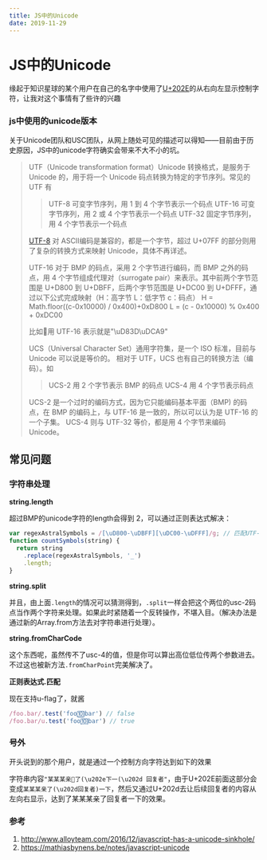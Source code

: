```yaml
---
title: JS中的Unicode
date: 2019-11-29
---
```


# JS中的Unicode

缘起于知识星球的某个用户在自己的名字中使用了[U+202E](https://codepoints.net/U+202E)的从右向左显示控制字符，让我对这个事情有了些许的兴趣

### js中使用的unicode版本

关于Unicode团队和USC团队，从网上随处可见的描述可以得知——目前由于历史原因，JS中的unicode字符确实会带来不大不小的坑。

> UTF（Unicode transformation format）Unicode 转换格式，是服务于 Unicode 的，用于将一个 Unicode 码点转换为特定的字节序列。常见的 UTF 有
>
> > UTF-8 可变字节序列，用 1 到 4 个字节表示一个码点
> > UTF-16 可变字节序列，用 2 或 4 个字节表示一个码点
> > UTF-32 固定字节序列，用 4 个字节表示一个码点
>
> [UTF-8](https://en.wikipedia.org/wiki/UTF-8) 对 ASCⅡ编码是兼容的，都是一个字节，超过 U+07FF 的部分则用了复杂的转换方式来映射 Unicode，具体不再详述。
>
> UTF-16 对于 BMP 的码点，采用 2 个字节进行编码，而 BMP 之外的码点，用 4 个字节组成代理对（surrogate pair）来表示。其中前两个字节范围是 U+D800 到 U+DBFF，后两个字节范围是 U+DC00 到 U+DFFF，通过以下公式完成映射（H：高字节 L：低字节 c：码点）
> H = Math.floor((c-0x10000) / 0x400)+0xD800
> L = (c - 0x10000) % 0x400 + 0xDC00
>
> 比如💩用 UTF-16 表示就是"\uD83D\uDCA9"
>
> UCS（Universal Character Set）通用字符集，是一个 ISO 标准，目前与 Unicode 可以说是等价的。
> 相对于 UTF，UCS 也有自己的转换方法（编码）。如
>
> > UCS-2 用 2 个字节表示 BMP 的码点
> > UCS-4 用 4 个字节表示码点
>
> UCS-2 是一个过时的编码方式，因为它只能编码基本平面（BMP) 的码点，在 BMP 的编码上，与 UTF-16 是一致的，所以可以认为是 UTF-16 的一个子集。
> UCS-4 则与 UTF-32 等价，都是用 4 个字节来编码 Unicode。

## 常见问题

### 字符串处理

**string.length**

超过BMP的unicode字符的length会得到 2，可以通过正则表达式解决：

```javascript
var regexAstralSymbols = /[\uD800-\uDBFF][\uDC00-\uDFFF]/g; // 匹配UTF-16的代理对
function countSymbols(string) {
  return string
  	.replace(regexAstralSymbols, '_')
  	.length;
}
```

**string.split**

并且，由上面`.length`的情况可以猜测得到，`.split`一样会把这个两位的usc-2码点当作两个字符来处理。如果此时紧随着一个反转操作，不堪入目。（解决办法是通过新的Array.from方法去对字符串进行处理）。

**string.fromCharCode**

这个东西呢，虽然传不了usc-4的值，但是你可以算出高位低位传两个参数进去。不过这也被新方法`.fromCharPoint`完美解决了。

**正则表达式.匹配**

现在支持u-flag了，就酱

```javascript
/foo.bar/.test('foo🔟bar') // false
/foo.bar/u.test('foo🔟bar') // true
```



### 号外 

开头说到的那个用户，就是通过一个控制方向字符达到如下的效果

字符串内容`"某某某亲了(\u202e下一(\u202d 回复者"`，由于U+202E前面这部分会变成`某某某亲了(\u202d回复者)一下`，然后又通过U+202d去让后续回复者的内容从左向右显示，达到了某某某亲了回复者一下的效果。



### 参考

1. http://www.alloyteam.com/2016/12/javascript-has-a-unicode-sinkhole/
2. https://mathiasbynens.be/notes/javascript-unicode